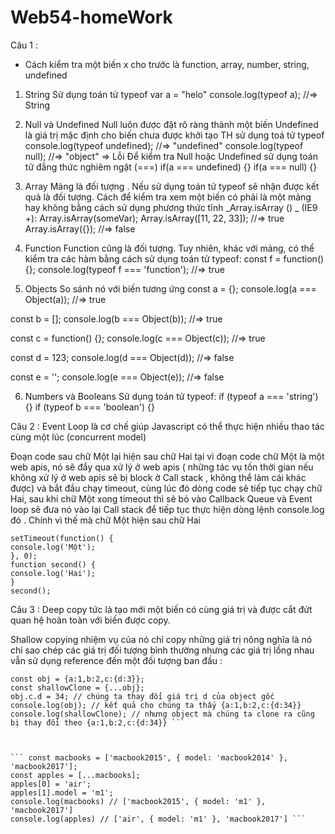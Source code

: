 # Web54-homeWork
Câu 1 :
 * Cách kiểm tra một biến x cho trước là function, array, number, string, undefined
1. String
Sử dụng toán tử typeof var a = "helo" console.log(typeof a); //=> String
2. Null và Undefined
Null luôn được đặt rõ ràng thành một biến
Undefined là giá trị mặc định cho biến chưa được khởi tạo TH sử dụng toá tử typeof console.log(typeof undefined); //=> "undefined" console.log(typeof null); //=> "object" => Lỗi Để kiểm tra Null hoặc Undefined sử dụng toán tử đẳng thức nghiêm ngặt (===) if(a === undefined) {} if(a === null) {}
3. Array Mảng là đối tượng . Nếu sử dụng toán tử typeof sẽ nhận được kết quả là đối tượng. Cách để kiểm tra xem một biến có phải là một mảng hay không bằng cách sử dụng phương thức tĩnh _Array.isArray () _ (IE9 +):
Array.isArray(someVar); Array.isArray([11, 22, 33]); //=> true Array.isArray({}); //=> false

4. Function Function cũng là đối tượng. Tuy nhiên, khác với mảng, có thể kiểm tra các hàm bằng cách sử dụng toán tử typeof: const f = function() {}; console.log(typeof f === 'function'); //=> true

5. Objects So sánh nó với biến tương ứng const a = {}; console.log(a === Object(a)); //=> true

const b = []; console.log(b === Object(b)); //=> true

const c = function() {}; console.log(c === Object(c)); //=> true

const d = 123; console.log(d === Object(d)); //=> false

const e = ''; console.log(e === Object(e)); //=> false

6. Numbers và Booleans Sử dụng toán tử typeof: if (typeof a === 'string') {} if (typeof b === 'boolean') {}

Câu 2 :
Event Loop là cơ chế giúp Javascript có thể thực hiện nhiều thao tác cùng một lúc (concurrent model)

Đoạn code sau chữ Một lại hiện sau chữ Hai tại vì đoạn code chữ Một là một web apis, nó sẽ đẩy qua xử lý ở web apis ( những tác vụ tốn thời gian nếu không xử lý ở web apis sẽ bị block ở Call stack , không thể làm cái khác được) và bắt đầu chạy timeout, cùng lúc đó dòng code sẽ tiếp tục chạy chữ Hai, sau khi chữ Một xong timeout thì sẽ bỏ vào Callback Queue và Event loop sẽ đưa nó vào lại Call stack để tiếp tục thực hiện dòng lệnh console.log đó . Chính vì thế mà chữ Một hiện sau chữ Hai

```
setTimeout(function() {
console.log('Một');
}, 0);
function second() {
console.log('Hai');
}
second();
```

 Câu 3 :
Deep copy tức là tạo mới một biến có cùng giá trị và được cắt đứt quan hệ hoàn toàn với biến được copy. 

Shallow copying nhiệm vụ của nó chỉ copy những giá trị nông nghĩa là nó chỉ sao chép các giá trị đối tượng bình thường nhưng các giá trị lồng nhau vẫn sử dụng reference đến một đối tượng ban đầu : 
```
const obj = {a:1,b:2,c:{d:3}};
const shallowClone = {...obj};
obj.c.d = 34; // chúng ta thay đổi giá trị d của object gốc
console.log(obj); // kết quả cho chúng ta thấy {a:1,b:2,c:{d:34}} 
console.log(shallowClone); // nhưng object mà chúng ta clone ra cũng bị thay đổi theo {a:1,b:2,c:{d:34}} ```



``` const macbooks = ['macbook2015', { model: 'macbook2014' }, 'macbook2017'];
const apples = [...macbooks];
apples[0] = 'air';
apples[1].model = 'm1';
console.log(macbooks) // ['macbook2015', { model: 'm1' }, 'macbook2017']
console.log(apples) // ['air', { model: 'm1' }, 'macbook2017'] ```
